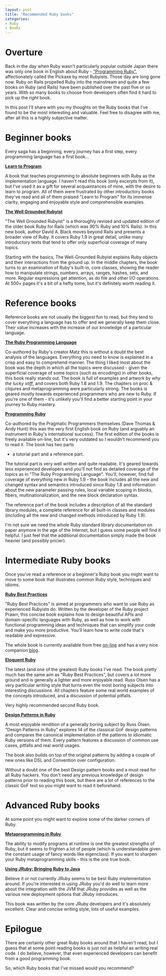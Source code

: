 ```yaml
---
layout: post
title: "Recommended Ruby books"
categories:
- Ruby
- Books
---
```


# Overture

Back in the day when Ruby wasn't particularly popular outside Japan
there was only one book in English about Ruby -
["Programming Ruby"](http://www.amazon.com/Programming-Ruby-1-9-Pragmatic-Programmers/dp/1934356085/ref=sr_1_1?s=books&ie=UTF8&qid=1305641089&sr=1-1), affectionately called the Pickaxe by most
Rubyists. Those day are long gone now. Ruby on Rails propelled Ruby
into the mainstream and quite a few books on Ruby (and Rails) have
been published over the past five or so years. With so many books to
choose from developers often find it hard to pick up the _right_ book.

In this post I'll share with you my thoughts on the Ruby books that I've found
to be the most interesting and valuable. Feel free to disagree with
me, after all this is a highly subjective matter.

# Beginner books

Every saga has a beginning, every journey has a first step, every
programming language has a first book...

**[Learn to Program](http://pragprog.com/titles/ltp2/learn-to-program)**

A book that teaches programming to absolute beginners with Ruby as the
implementation language. I haven't read this book (only excerpts from
it), but I've used it as a gift for several acquaintances of mine, with the
desire to learn to program. All of them were frustrated by other
introductory books they've read and all of them praised "Learn to
Program" for its immense clarity, engaging and enjoyable style and
comprehensible examples.

**[The Well Grounded Rubyist](http://www.amazon.com/gp/product/1933988657/ref=s9_simh_gw_p14_d0_i7?pf_rd_m=ATVPDKIKX0DER&pf_rd_s=center-2&pf_rd_r=0Q48PY008200T745JZSF&pf_rd_t=101&pf_rd_p=470938631&pf_rd_i=507846)**

"The Well Grounded Rubyist" is a thoroughly revised and updated edition
of the older book Ruby for Rails (which was 90% Ruby and 10% Rails). In this new book, author David
A. Black moves beyond Rails and presents a broader view of Ruby. It
covers Ruby 1.9 in great detail, unlike many introductory texts that
tend to offer only superficial coverage of many topics.

Starting with the basics, The Well-Grounded Rubyist explains Ruby
objects and their interactions from the ground up. In the middle
chapters, the book turns to an examination of Ruby's built-in, core
classes, showing the reader how to manipulate strings, numbers,
arrays, ranges, hashes, sets, and more. Regular expressions get
attention, as do file and other I/O operations. At 500+ pages it's a
bit of a hefty tome, but it's definitely worth reading it.

# Reference books

Reference books are not usually the biggest fun to read, but they tend
to cover everything a language has to offer and we generally keep them
close. Their value increases with the increase of our knowledge of a
particular language.

**[The Ruby Programming Language](http://www.amazon.com/Ruby-Programming-Language-David-Flanagan/dp/0596516177)**

Co-authored by Ruby's creator Matz this is without a doubt the best
analysis of the languages. Everything you need to know is explained in
a crisp and easy to comprehend manner. The thing I liked most about the
book was the depth in which all the topics were discussed - given the
superficial coverage of some topics (such as encodings) in other books,
this book really stands out. The book is full of examples and
artwork by _why the lucky stiff_, and covers both Ruby 1.8 and 1.9. The
chapters on proc & clojures and metaprogramming were particularly
strong. The books is geared mostly towards experienced programmers who
are new to Ruby. If you're one of them - it's unlikely you'll find a
better starting point in your journey to Ruby mastery.

**[Programming Ruby](http://www.amazon.com/Programming-Ruby-1-9-Pragmatic-Programmers/dp/1934356085/ref=sr_1_1?s=books&ie=UTF8&qid=1305636206&sr=1-1)**

Co-authored by the Pragmatic Programmers themselves (Dave Thomas &
Andy Hunt) this was the very first English book on Ruby (and arguably
an instrument in Ruby's international success). The first edition of
the books is freely available on-line, but it's very outdated so I
wouldn't recommend you to read it. The book has two parts
- a tutorial part and a reference part. 

The tutorial part is very well written and quite readable. It's geared
towards less experienced developers and you'll not find as detailed
coverage of the topics as in "The Ruby Programming Language". You'll,
however, find full coverage of everything new in Ruby 1.9 - the book includes all the new and changed syntax and
semantics introduced since Ruby 1.8 and information about the new parameter
passing rules, local variable scoping in blocks, fibers,
multinationalization, and the new block declaration syntax.  

The reference part of the book includes a description of all the
standard library modules, a complete reference for all built-in classes
and modules (including all the new and changed methods introduced by
Ruby 1.9). 

I'm not sure we need the whole Ruby standard library documentation on
paper anymore in the age of the Internet, but I guess some people will
find it helpful. I just feel that the additional documentation simply
made the book heavier (and possibly pricier).

# Intermediate Ruby books

Once you've read a reference or a beginner's Ruby book you might want
to move to some book that illustrates common Ruby style, techniques
and idioms. 

**[Ruby Best Practices](http://www.amazon.com/Ruby-Best-Practices-Gregory-Brown/dp/0596523009/ref=sr_1_1?ie=UTF8&qid=1305640369&sr=8-1)**

"Ruby Best Practices" is aimed at programmers who want to use Ruby as
experienced Rubyists do. Written by the developer of the Ruby project
Prawn, this concise book explains how to design beautiful APIs and
domain-specific languages with Ruby, as well as how to work with
functional programming ideas and techniques that can simplify your
code and make you more productive. You'll learn how to write code
that's readable and expressive.

The whole book is currently available from free
[on-line](http://blog.rubybestpractices.com/posts/gregory/022-rbp-now-open.html)
and has a very nice companion [blog](http://blog.rubybestpractices.com/).

**[Eloquent Ruby](http://www.amazon.com/Eloquent-Ruby-Addison-Wesley-Professional/dp/0321584104/ref=sr_1_1?s=books&ie=UTF8&qid=1305640620&sr=1-1)**

The latest (and one of the greatest) Ruby books I've read. The book
pretty much has the same aim as "Ruby Best Practices", but covers a lot
more ground and is generally a lighter and more enjoyable read. Russ
Olsen has a very particular writing style that turns even the most
boring subjects into interesting discussions. All chapters feature
some real world examples of the concepts introduced, and a discussion
of potential pitfalls.

Very highly recommended second Ruby book.

**[Design Patterns in Ruby](http://www.amazon.com/Design-Patterns-Ruby-Russ-Olsen/dp/0321490452/ref=pd_sim_b_6)**

A most enjoyable rendition of a generally boring subject by Russ Olsen. "Design
Patterns in Ruby" explores 14 of the classical GoF design patterns and
compares the canonical implementation of the patterns to idiomatic
Ruby versions of them. Every pattern features a discussion of common
use cases, pitfalls and real world usages.

The book also builds on top of the original patterns by adding a
couple of new ones like DSL and Convention over configuration.

Without a doubt one of the best Design pattern books and a must read
for all Ruby hackers. You don't need any previous knowledge of design
patterns prior to reading this book, but there are a lot of references
to the classic GoF text so you might want to read it beforehand.

# Advanced Ruby books

At some point you might want to explore some of the darker corners of Ruby.

**[Metaprogramming in Ruby](http://www.amazon.com/Metaprogramming-Ruby-Program-Like-Pros/dp/1934356476/ref=sr_1_1?s=books&ie=UTF8&qid=1305641577&sr=1-1)**

The ability to modify programs at runtime is one the greatest
strengths of Ruby, but it seems to frighten a lot of people (which is
understandable given the constant usage of fancy words like
eigenclass). If you want to sharpen your Ruby metaprogramming skills -
this is the one true book. 

**[Using JRuby: Bringing Ruby to Java](http://www.amazon.com/Using-JRuby-Bringing-Ruby-Facets/dp/1934356654/ref=sr_1_1?s=books&ie=UTF8&qid=1305641415&sr=1-1)**

Believe it or not currently JRuby seems to be best Ruby implementation
around. If you're interested in using JRuby you'd do well to learn
more about the integration with the JVM that JRuby provides as well as
the various new deployment options that JRuby introduces. 

This book was written by the core JRuby developers and it's absolutely
excellent. Clear and concise writing style, lots of useful examples.

# Epilogue

There are certainly other great Ruby books around that I haven't read,
but I guess that at some point reading books is just not as helpful as
writing real code. I do believe, however, that even experienced
developers can benefit from a good programming book.

So, which Ruby books that I've missed would you recommend?
